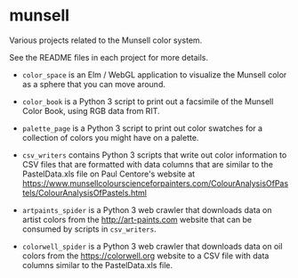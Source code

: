 # munsell

Various projects related to the Munsell color system.

See the README files in each project for more details.

- `color_space` is an Elm / WebGL application to visualize the
  Munsell color as a sphere that you can move around.

- `color_book` is a Python 3 script to print out a facsimile of the
  Munsell Color Book, using RGB data from RIT.

- `palette_page` is a Python 3 script to print out color swatches
  for a collection of colors you might have on a palette.

- `csv_writers` contains Python 3 scripts that write out color
  information to CSV files that are formatted with data columns that
  are similar to the PastelData.xls file on Paul Centore's website at 
  https://www.munsellcolourscienceforpainters.com/ColourAnalysisOfPastels/ColourAnalysisOfPastels.html

- `artpaints_spider` is a Python 3 web crawler that downloads data on
  artist colors from the http://art-paints.com website that can 
  be consumed by scripts in `csv_writers`.

- `colorwell_spider` is a Python 3 web crawler that downloads data 
  on oil colors from the https://colorwell.org website to a CSV file with
  data columns similar to the PastelData.xls file.


